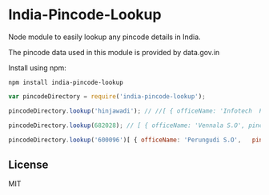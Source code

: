 India-Pincode-Lookup
====================

Node module to easily lookup any pincode details in India.

The pincode data used in this module is provided by data.gov.in

Install using npm:

    npm install india-pincode-lookup

```javascript
var pincodeDirectory = require('india-pincode-lookup');

pincodeDirectory.lookup('hinjawadi'); // //[ { officeName: 'Infotech  Park (Hinjawadi) S.O', pincode: 411057, taluk: 'Haveli', districtName: 'Pune', stateName: 'MAHARASHTRA' } ]

pincodeDirectory.lookup(682028); // [ { officeName: 'Vennala S.O', pincode: 682028, taluk: 'Ernakulam', districtName: 'Ernakulam', stateName: 'KERALA' } ]

pincodeDirectory.lookup('600096')[ { officeName: 'Perungudi S.O',	pincode: 600096,	taluk: 'Saidapet',	districtName: 'Kanchipuram', stateName: 'TAMIL NADU' } ]
```

## License

MIT